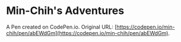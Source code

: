 # Min-Chih's Adventures

A Pen created on CodePen.io. Original URL: [https://codepen.io/min-chih/pen/abEWdGm](https://codepen.io/min-chih/pen/abEWdGm).


